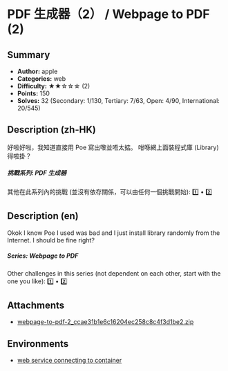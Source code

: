 PDF 生成器（2） / Webpage to PDF (2)
===

## Summary

* **Author:** apple
* **Categories:** web
* **Difficulty:** ★★☆☆☆ (2)
* **Points:** 150
* **Solves:** 32 (Secondary: 1/130, Tertiary: 7/63, Open: 4/90, International: 20/545)

## Description (zh-HK)

好啦好啦，我知道直接用 Poe 寫出嚟並唔太掂。 咁喺網上面裝程式庫 (Library) 得啦掛？

##### 挑戰系列: PDF 生成器

其他在此系列內的挑戰 (並沒有依存關係，可以由任何一個挑戰開始): [1️⃣](/challenges/833501209) • [2️⃣](/challenges/318612757)

## Description (en)

Okok I know Poe I used was bad and I just install library randomly from the Internet. I should be fine right?

##### Series: Webpage to PDF

Other challenges in this series (not dependent on each other, start with the one you like): [1️⃣](/challenges/833501209) • [2️⃣](/challenges/318612757)

## Attachments

- [webpage-to-pdf-2_ccae31b1e6c16204ec258c8c4f3d1be2.zip](https://github.com/blackb6a/hkcert-ctf-2024-challenges/releases/download/v1.0.0/webpage-to-pdf-2_ccae31b1e6c16204ec258c8c4f3d1be2.zip)


## Environments

- [web service connecting to container](env)


